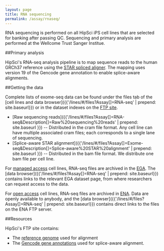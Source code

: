 ```yaml
---
layout: page
title: RNA sequencing
permalink: /assay/rnaseq/
---
```


RNA sequencing is performed on all HipSci iPS cell lines that are selected for banking
after passing QC. Sequencing and primary analysis are performed at the
Wellcome Trust Sanger Institue.

##Primary analysis

HipSci's RNA-seq analysis pipeline is to 
map sequence reads to the human GRCh37 reference using the
[STAR spliced aligner](https://github.com/alexdobin/STAR). The mapping uses
version 19 of the Gencode gene annotation to enable splice-aware alignments.


##Getting the data

Complete lists of exome-seq data can be found under the files tab of
the [cell lines and data browser]({{'/lines/#/files?Assay[]=RNA-seq' | prepend: site.baseurl}})
or in the dataset indexes on the [FTP site](ftp://ftp.hipsci.ebi.ac.uk/vol1/ftp/archive_datasets/).

* [Raw sequencing reads]({{'/lines/#/files?Assay[]=RNA-seq&Description[]=Raw%20sequencing%20reads' | prepend: site.baseurl }})
-- Distributed in the cram file format. Any cell line
can have multiple associated cram files; each corresponds to a single lane of sequencing.
* [Splice-aware STAR alignment]({{'/lines/#/files?Assay[]=Exome-seq&Description[]=Splice-aware%20STAR%20alignment' | prepend: site.baseurl }})
-- Distributed in the bam file format.  We distribute one bam file per cell line.

For [managed access](/data/faq/find-download-managed-access-files) cell lines, RNA-seq
files are archived in the [EGA](https://www.ebi.ac.uk/ega/). The
[data browser]({{'/lines/#/files?Assay[]=RNA-seq' | prepend: site.baseurl}}) contains
links to the relevant EGA dataset page, from where researchers can request access to the data.

For [open access](/data/faq/find-download-open-access-files) cell lines, RNA-seq files
are archived in [ENA](http://www.ebi.ac.uk/ena/data/view/ERP007111). Data are openly available
to anybody, and the [data browser]({{'/lines/#/files?Assay[]=RNA-seq' | prepend: site.baseurl}})
contains direct links to the files on the ENA FTP server.


##Resources

HipSci's FTP site contains:

* The [reference genome](ftp://ftp.hipsci.ebi.ac.uk/vol1/ftp/reference/) used for alignment
* The [Gencode gene annotations](ftp://ftp.hipsci.ebi.ac.uk/vol1/ftp/reference/) used for splice-aware
alignment.

